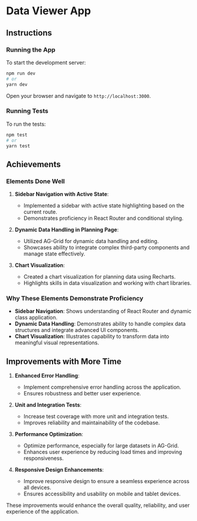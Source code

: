 # Data Viewer App

## Instructions

### Running the App

To start the development server:
```sh
npm run dev
# or
yarn dev
```

Open your browser and navigate to `http://localhost:3000`.

### Running Tests

To run the tests:
```sh
npm test
# or
yarn test
```

## Achievements

### Elements Done Well

1. **Sidebar Navigation with Active State**:
   - Implemented a sidebar with active state highlighting based on the current route.
   - Demonstrates proficiency in React Router and conditional styling.

2. **Dynamic Data Handling in Planning Page**:
   - Utilized AG-Grid for dynamic data handling and editing.
   - Showcases ability to integrate complex third-party components and manage state effectively.

3. **Chart Visualization**:
   - Created a chart visualization for planning data using Recharts.
   - Highlights skills in data visualization and working with chart libraries.

### Why These Elements Demonstrate Proficiency

- **Sidebar Navigation**: Shows understanding of React Router and dynamic class application.
- **Dynamic Data Handling**: Demonstrates ability to handle complex data structures and integrate advanced UI components.
- **Chart Visualization**: Illustrates capability to transform data into meaningful visual representations.

## Improvements with More Time

1. **Enhanced Error Handling**:
   - Implement comprehensive error handling across the application.
   - Ensures robustness and better user experience.

2. **Unit and Integration Tests**:
   - Increase test coverage with more unit and integration tests.
   - Improves reliability and maintainability of the codebase.

3. **Performance Optimization**:
   - Optimize performance, especially for large datasets in AG-Grid.
   - Enhances user experience by reducing load times and improving responsiveness.

4. **Responsive Design Enhancements**:
   - Improve responsive design to ensure a seamless experience across all devices.
   - Ensures accessibility and usability on mobile and tablet devices.

These improvements would enhance the overall quality, reliability, and user experience of the application.
